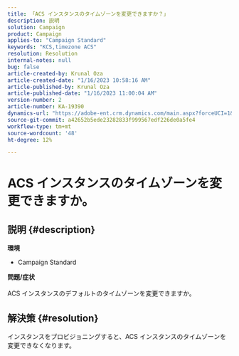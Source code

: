 ```yaml
---
title: 「ACS インスタンスのタイムゾーンを変更できますか？」
description: 説明
solution: Campaign
product: Campaign
applies-to: "Campaign Standard"
keywords: "KCS,timezone ACS"
resolution: Resolution
internal-notes: null
bug: false
article-created-by: Krunal Oza
article-created-date: "1/16/2023 10:58:16 AM"
article-published-by: Krunal Oza
article-published-date: "1/16/2023 11:00:04 AM"
version-number: 2
article-number: KA-19390
dynamics-url: "https://adobe-ent.crm.dynamics.com/main.aspx?forceUCI=1&pagetype=entityrecord&etn=knowledgearticle&id=f8a0ffa7-8c95-ed11-aad1-6045bd006793"
source-git-commit: a42652b5ede23282833f999567edf226de0a5fe4
workflow-type: tm+mt
source-wordcount: '48'
ht-degree: 12%

---
```


# ACS インスタンスのタイムゾーンを変更できますか。

## 説明 {#description}

<b>環境</b>
- Campaign Standard



<b>問題/症状</b><br><br>ACS インスタンスのデフォルトのタイムゾーンを変更できますか。<br>

## 解決策 {#resolution}


インスタンスをプロビジョニングすると、ACS インスタンスのタイムゾーンを変更できなくなります。
